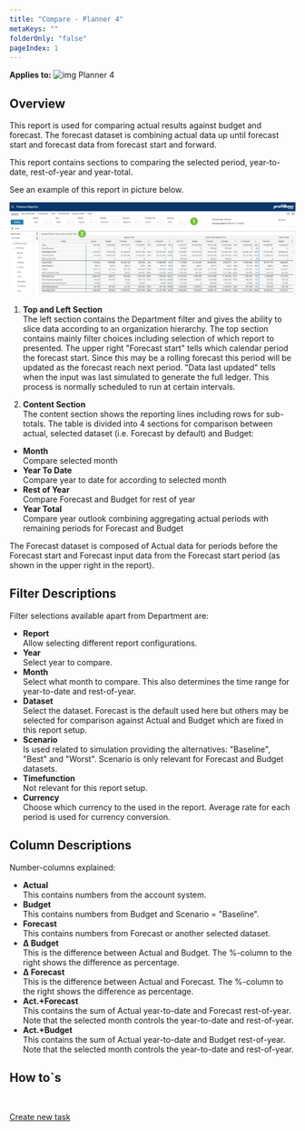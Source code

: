 ```yaml
---
title: "Compare - Planner 4"
metaKeys: ""
folderOnly: "false"
pageIndex: 1
---
```


**Applies to:** ![img](https://profitbasedocs.blob.core.windows.net/icons/yes-icon.png) Planner 4

## Overview
This report is used for comparing actual results against budget and forecast. The forecast dataset is combining actual data up until forecast start and forecast data from forecast start and forward. 

This report contains sections to comparing the selected period, year-to-date, rest-of-year and year-total.

See an example of this report in picture below.
<br/>

![](../img/finance-reports-compare.jpg)

1. **Top and Left Section** <br/>
The left section contains the Department filter and gives the ability to slice data according to an organization hierarchy. 
The top section contains mainly filter choices including selection of which report to presented. 
The upper right "Forecast start" tells which calendar period the forecast start. Since this may be a rolling forecast this period will be updated as the forecast reach next period. "Data last updated" tells when the input was last simulated to generate the full ledger. This process is normally scheduled to run at certain intervals. 

2. **Content Section** <br/>
The content section shows the reporting lines including rows for sub-totals. The table is divided into 4 sections for comparison between actual, selected dataset (i.e. Forecast by default) and Budget:

+ **Month**<br/>Compare selected month
+ **Year To Date**<br/>Compare year to date for according to selected month
+ **Rest of Year**<br/>Compare Forecast and Budget for rest of year
+ **Year Total**<br/>Compare year outlook combining aggregating actual periods with remaining periods for Forecast and Budget

The Forecast dataset is composed of Actual data for periods before the Forecast start and Forecast input data from the Forecast start period (as shown in the upper right in the report).

## Filter Descriptions
Filter selections available apart from Department are:

- **Report**<br/>Allow selecting different report configurations.
- **Year**<br/>Select year to compare.
- **Month**<br/>Select what month to compare. This also determines the time range for year-to-date and rest-of-year.
- **Dataset**<br/>Select the dataset. Forecast is the default used here but others may be selected for comparison against Actual and Budget which are fixed in this report setup.
- **Scenario**<br/>Is used related to simulation providing the alternatives: "Baseline", "Best" and "Worst". Scenario is only relevant for Forecast and Budget datasets.
- **Timefunction**<br/>Not relevant for this report setup.
- **Currency**<br/>Choose which currency to the used in the report. Average rate for each period is used for currency conversion.

## Column Descriptions

Number-columns explained:

- **Actual**<br/> This contains numbers from the account system.
- **Budget**<br/> This contains numbers from Budget and Scenario = "Baseline".
- **Forecast**<br/> This contains numbers from Forecast or another selected dataset.
- **&Delta; Budget**<br/> This is the difference between Actual and Budget. The &#37;-column to the right shows the difference as percentage.
- **&Delta; Forecast**<br/> This is the difference between Actual and Forecast. The &#37;-column to the right shows the difference as percentage.
- **Act.+Forecast**<br/> This contains the sum of Actual year-to-date and Forecast rest-of-year. Note that the selected month controls the year-to-date and rest-of-year.
- **Act.+Budget**<br/> This contains the sum of Actual year-to-date and Budget rest-of-year. Note that the selected month controls the year-to-date and rest-of-year.

## How to`s

<br/>

[Create new task](../../../process-and-tasks/tasks/create-edit-task.md)<br/>
